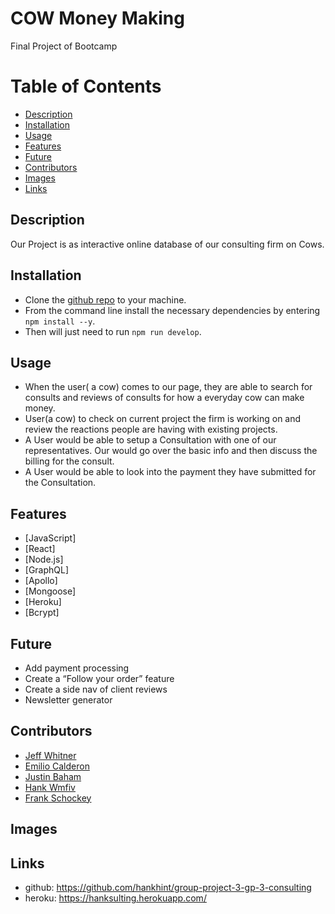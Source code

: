 # COW Money Making
Final Project of Bootcamp
# Table of Contents
- [Description](#description)
- [Installation](#installation)
- [Usage](#usage)
- [Features](#features)
- [Future](#future)
- [Contributors](#contributors)
- [Images](#images)
- [Links](#links)
## Description
Our Project is as interactive online database of our consulting firm on Cows.
## Installation
* Clone the [github repo]() to your machine.
* From the command line install the necessary dependencies by entering `npm install --y`.
* Then will just need to run `npm run develop`.
## Usage
* When the user( a cow) comes to our page, they are able to search for consults and reviews of consults for how a everyday cow can make money.
* User(a cow) to check on current project the firm is working on and review the reactions people are having with existing projects.
* A  User would be able to setup a Consultation with one of our representatives. Our would go over the basic info and then discuss the billing for the consult.
* A User would be able to look into the payment they have submitted for the Consultation.
## Features
* [JavaScript]
* [React]
* [Node.js]
* [GraphQL]
* [Apollo]
* [Mongoose]
* [Heroku]
* [Bcrypt]
## Future
* Add payment processing
* Create a “Follow your order” feature
* Create a side nav of client reviews
* Newsletter generator
## Contributors
* [Jeff Whitner](https://github.com/Fishdestroyer)
* [Emilio Calderon](https://github.com/EJCalderon)
* [Justin Baham](https://github.com/BahamJustin)
* [Hank Wmfiv](https://github.com/hankhint)
* [Frank Schockey](https://github.com/FrankShock)
## Images
## Links
* github: https://github.com/hankhint/group-project-3-gp-3-consulting
* heroku: https://hanksulting.herokuapp.com/
